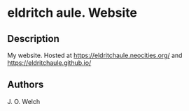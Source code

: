 # eldritch aule. Website

## Description

My website. Hosted at https://eldritchaule.neocities.org/ and https://eldritchaule.github.io/


## Authors

J. O. Welch